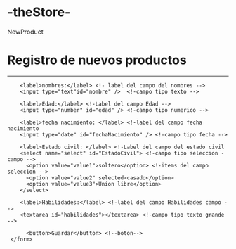 # -theStore-
NewProduct
<html>
<body>
     <h1>Registro de nuevos productos</h1>
     <hr />
     <form>
    
        <label>nombres:</label> <!- label del campo del nombres -->
        <input type="text"id="nombre" />  <!-campo tipo texto -->

        <label>Edad:</label> <!-Label del campo Edad -->
        <input type="number" id="edad" /> <!-campo tipo numerico -->

        <label>fecha nacimiento: </label> <!-label del campo fecha nacimiento
        <input type="date" id="fechaNacimiento" /> <!-campo tipo fecha -->
           
        <label>Estado civil: </label> <!-Label del campo del estado civil
        <select name="select" id="EstadoCivil"> <!-campo tipo seleccion -campo -->
          <option value="value1">soltero</option> <!-items del campo seleccion -->
          <option value="value2" selected>casado</option>
          <option value="value3">Union libre</option>
        </select>

        <label>Habilidades:</label> <!-label del campo Habilidades campo -->
        <textarea id="habilidades"></textarea> <!-campo tipo texto grande -->

          <button>Guardar</button> <!--boton-->
     </form>
</body>
</html>    
